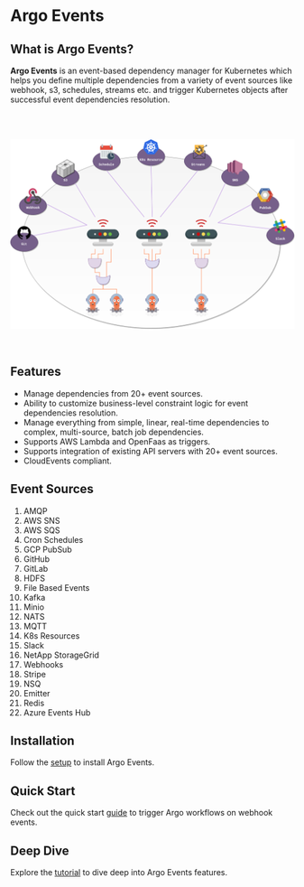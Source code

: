 # Argo Events

## What is Argo Events?
**Argo Events** is an event-based dependency manager for Kubernetes which helps you define multiple dependencies from a variety of event sources like webhook, s3, schedules, streams etc.
and trigger Kubernetes objects after successful event dependencies resolution.

<br/>
<br/>

<p align="center">
  <img src="https://github.com/argoproj/argo-events/blob/master/docs/assets/argo-events-top-level.png?raw=true" alt="High Level Overview"/>
</p>

<br/>

## Features 
* Manage dependencies from 20+ event sources.
* Ability to customize business-level constraint logic for event dependencies resolution.
* Manage everything from simple, linear, real-time dependencies to complex, multi-source, batch job dependencies.
* Supports AWS Lambda and OpenFaas as triggers.
* Supports integration of existing API servers with 20+ event sources.
* CloudEvents compliant.

## Event Sources
1. AMQP
2. AWS SNS
3. AWS SQS
4. Cron Schedules
5. GCP PubSub
6. GitHub
7. GitLab
8. HDFS
9. File Based Events
10. Kafka
11. Minio
12. NATS
13. MQTT
14. K8s Resources
15. Slack
16. NetApp StorageGrid
17. Webhooks
18. Stripe
19. NSQ
20. Emitter
21. Redis
22. Azure Events Hub

## Installation
Follow the [setup](https://argoproj.github.io/argo-events/installation/) to install Argo Events.

## Quick Start
Check out the quick start [guide](https://argoproj.github.io/argo-events/getting_started/) to trigger Argo workflows on webhook events.

## Deep Dive
Explore the [tutorial](https://argoproj.github.io/argo-events/walkthrough/) to dive deep into Argo Events features.
